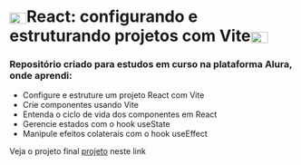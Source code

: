 # <img align="center" alt="vinicius-react" height="20" width="30" src="https://cdn.jsdelivr.net/gh/devicons/devicon/icons/react/react-original.svg" />React: configurando e estruturando projetos com Vite<img align="center" alt="vinicius-react" height="20" width="30" src="https://cdn.jsdelivr.net/gh/devicons/devicon/icons/react/react-original.svg" />
### Repositório criado para estudos em curso na plataforma Alura, onde aprendi:

<ul>
  <li>Configure e estruture um projeto React com Vite</li>
  <li>Crie componentes usando Vite</li>
  <li>Entenda o ciclo de vida dos componentes em React</li>
  <li>Gerencie estados com o hook useState</li>
  <li>Manipule efeitos colaterais com o hook useEffect</li>
  <liCompartilhe sua aplicação React no Github Pages e Vercel></li>
</ul>

Veja o projeto final [projeto](https://codeconnect-hp8ivvsxz-viniciusdamascenosouza.vercel.app/) neste link
